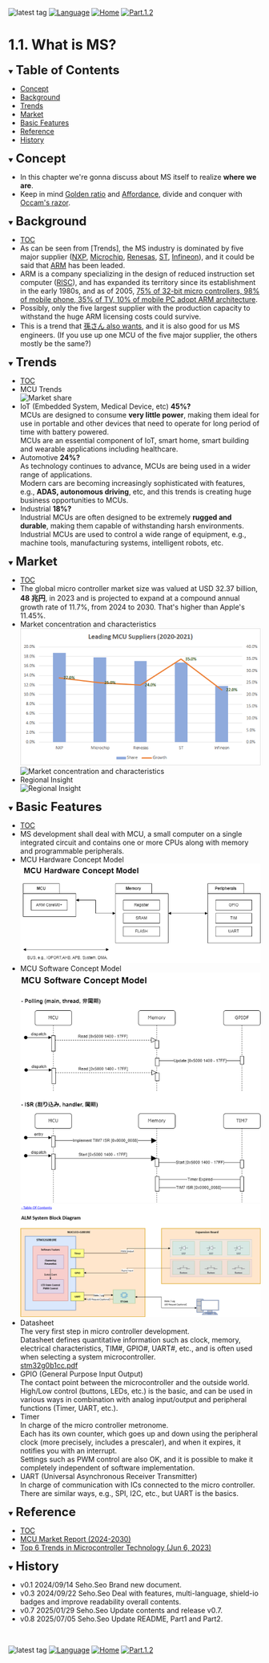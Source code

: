 ![latest tag](https://img.shields.io/github/v/tag/gtuja/CSC_MS.svg?color=brightgreen)
[![Language](https://img.shields.io/badge/Language-%E6%97%A5%E6%9C%AC%E8%AA%9E-brightgreen)](https://github.com/gtuja/CSC_MS/blob/main/Part1/1.What%20is%20MS.md)
[![Home](https://img.shields.io/badge/Home-Readme-brightgreen)](https://github.com/gtuja/CSC_MS/blob/main/README_en.md)
[![Part.1.2](https://img.shields.io/badge/Next-Part.1.2-brightgreen)](https://github.com/gtuja/CSC_MS/blob/main/Part1/2.Hello%20MCU_en.md)

# 1.1. What is MS?

<div id="toc"></div>
<details open>
<summary><font size="5"><b>Table of Contents</b></font></summary>

- [Concept](#Concept)
- [Background](#Background)
- [Trends](#Trends)
- [Market](#Market)
- [Basic Features](#Basic_Features)
- [Reference](#Reference)
- [History](#history)

</details>

<div id="Concept"></div>
<details open>
<summary><font size="5"><b>Concept</b></font></summary>

- In this chapter we're gonna discuss about MS itself to realize **where we are**.
- Keep in mind [Golden ratio](https://en.m.wikipedia.org/wiki/Golden_ratio) and [Affordance](https://en.m.wikipedia.org/wiki/Affordance), divide and conquer with [Occam's razor](https://en.m.wikipedia.org/wiki/Occam%27s_razor). 

</details>

<div id="Background"></div>
<details open>
<summary><font size="5"><b>Background</b></font></summary>

- [TOC](#toc)
- As can be seen from [Trends], the MS industry is dominated by five major supplier ([NXP](https://www.nxp.com/), [Microchip](https://www.microchip.com/), [Renesas](https://www.renesas.com/), [ST](https://www.st.com/content/st_com/en.html), [Infineon](https://www.infineon.com/)), and it could be said that [ARM](https://www.arm) has been leaded.
- ARM is a company specializing in the design of reduced instruction set computer ([RISC](https://en.wikipedia.org/wiki/Reduced_instruction_set_computer)), and has expanded its territory since its establishment in the early 1980s, and as of 2005, [75% of 32-bit micro controllers, 98% of mobile phone, 35% of TV, 10% of mobile PC adopt ARM architecture](https://en.wikipedia.org/wiki/ARM_architecture_family).
- Possibly, only the five largest supplier with the production capacity to withstand the huge ARM licensing costs could survive.
- This is a trend that [孫さん also wants](https://group.softbank/news/press/20160718), and it is also good for us MS engineers. (If you use up one MCU of the five major supplier, the others mostly be the same?)
</details>

<div id="Trends"></div>
<details open>
<summary><font size="5"><b>Trends</b></font></summary>

- [TOC](#toc)
- MCU Trends<br>
![Market share](https://www.grandviewresearch.com/static/img/research/global-microcontroller-market.png)
- IoT (Embedded System, Medical Device, etc) **45%?**<br>
 MCUs are designed to consume **very little power**, making them ideal for use in portable and other devices that need to operate for long period of time with battery powered.<br>
 MCUs are an essential component of IoT, smart home, smart building and wearable applications including healthcare.<br>
- Automotive **24%?**<br>
 As technology continues to advance, MCUs are being used in a wider range of applications.<br>
 Modern cars are becoming increasingly sophisticated with features, e.g., **ADAS, autonomous driving**, etc, and this trends is creating huge business opportunities to MCUs.<br>
- Industrial **18%?**<br>
 Industrial MCUs are often designed to be extremely **rugged and durable**, making them capable of withstanding harsh environments.<br>
 Industrial MCUs are used to control a wide range of equipment, e.g., machine tools, manufacturing systems, intelligent robots, etc.

</details>

<div id="Market"></div>
<details open>
<summary><font size="5"><b>Market</b></font></summary>

- [TOC](#toc)
- The global micro controller market size was valued at USD 32.37 billion, **48 兆円**, in 2023 and is projected to expand at a compound annual growth rate of 11.7%, from 2024 to 2030. That's higher than Apple's 11.45%.
- Market concentration and characteristics<br>
![Leading MCU suppliers(2021)](https://github.com/gtuja/CSC_MS/blob/main/Resources/README/Leading_MCU_Suppliers_2020_22021.png)<br>
![Market concentration and characteristics](https://www.grandviewresearch.com/static/img/research/microcontroller-market-concentration-characteristics.png)
- Regional Insight<br>
![Regional Insight](https://www.grandviewresearch.com/static/img/research/microcontroller-market-trends-by-region.png)
</details>

<div id="Basic_Features"></div>
<details open>
<summary><font size="5"><b>Basic Features</b></font></summary>

- [TOC](#toc)
- MS development shall deal with MCU, a small computer on a single integrated circuit and contains one or more CPUs along with memory and programmable peripherals.<br>
- MCU Hardware Concept Model<br>
![MCU Hardware Concept Model](https://github.com/gtuja/CSC_MS/blob/main/Resources/Part1/Part1_Diagrams-HCD.drawio.png)
- MCU Software Concept Model<br>
![MCU Software Concept Model](https://github.com/gtuja/CSC_MS/blob/main/Resources/Part1/Part1_Diagrams-SCD.drawio.png)
![System Block Diagram](https://github.com/gtuja/CSC_MS/blob/main/Resources/Part2/Part2_ALM_SystemBlockDiagram.drawio.png)
- Datasheet<br>
The very first step in micro controller development.<br>
Datasheet defines quantitative information such as clock, memory, electrical characteristics, TIM#, GPIO#, UART#, etc., and is often used when selecting a system microcontroller.<br>
[stm32g0b1cc.pdf](https://www.st.com/resource/en/datasheet/stm32g0b1cc.pdf)
- GPIO (General Purpose Input Output)<br>
The contact point between the microcontroller and the outside world.<br>
High/Low control (buttons, LEDs, etc.) is the basic, and can be used in various ways in combination with analog input/output and peripheral functions (Timer, UART, etc.).<br>
- Timer <br>
In charge of the micro controller metronome.<br>
Each has its own counter, which goes up and down using the peripheral clock (more precisely, includes a prescaler), and when it expires, it notifies you with an interrupt.<br>
Settings such as PWM control are also OK, and it is possible to make it completely independent of software implementation.<br>
- UART (Universal Asynchronous Receiver Transmitter)<br>
In charge of communication with ICs connected to the micro controller.<br>
There are similar ways, e.g., SPI, I2C, etc., but UART is the basics.
</details>

<div id="Reference"></div>
<details open>
<summary><font size="5"><b>Reference</b></font></summary>

- [TOC](#toc)
- [MCU Market Report (2024-2030)](https://www.grandviewresearch.com/industry-analysis/microcontroller-market)
- [Top 6 Trends in Microcontroller Technology (Jun 6, 2023)](https://octopart.com/pulse/p/top-6-trends-microcontroller-technology)

</details>

<div id="history"></div>
<details open>
<summary><font size="5"><b>History</b></font></summary> 

- v0.1 2024/09/14 Seho.Seo Brand new document.
- v0.3 2024/09/22 Seho.Seo Deal with features, multi-language, shield-io badges and improve readability overall contents.
- v0.7 2025/01/29 Seho.Seo Update contents and release v0.7.
- v0.8 2025/07/05 Seho.Seo Update README, Part1 and Part2.
</details>
<br>

![latest tag](https://img.shields.io/github/v/tag/gtuja/CSC_MS.svg?color=brightgreen)
[![Language](https://img.shields.io/badge/Language-%E6%97%A5%E6%9C%AC%E8%AA%9E-brightgreen)](https://github.com/gtuja/CSC_MS/blob/main/Part1/1.What%20is%20MS.md)
[![Home](https://img.shields.io/badge/Home-Readme-brightgreen)](https://github.com/gtuja/CSC_MS/blob/main/README_en.md)
[![Part.1.2](https://img.shields.io/badge/Next-Part.1.2-brightgreen)](https://github.com/gtuja/CSC_MS/blob/main/Part1/2.Hello%20MCU_en.md)

